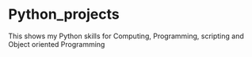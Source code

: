 # Python_projects
This shows my Python skills for Computing, Programming, scripting and Object oriented Programming
